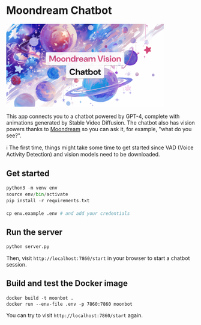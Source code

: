 # Moondream Chatbot

<img src="image.png" width="420px">


This app connects you to a chatbot powered by GPT-4, complete with animations generated by Stable Video Diffusion. The chatbot also has vision powers thanks to [Moondream](https://moondream.ai) so you can ask it, for example, "what do you see?".

ℹ️ The first time, things might take some time to get started since VAD (Voice Activity Detection) and vision models need to be downloaded.

## Get started

```python
python3 -m venv env
source env/bin/activate
pip install -r requirements.txt

cp env.example .env # and add your credentials

```

## Run the server

```bash
python server.py
```

Then, visit `http://localhost:7860/start` in your browser to start a chatbot
session.

## Build and test the Docker image

```
docker build -t moonbot .
docker run --env-file .env -p 7860:7860 moonbot
```

You can try to visit `http://localhost:7860/start` again.

